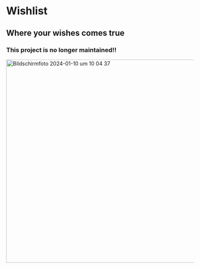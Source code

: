 # Wishlist
## Where your wishes comes true

### This project is no longer maintained!!


<img width="546" alt="Bildschirmfoto 2024-01-10 um 10 04 37" src="https://github.com/aromko/wishlist/assets/77496890/770a8645-509f-4307-8705-4620a7647dcb">
